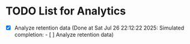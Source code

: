 # TODO List for Analytics

- [x] Analyze retention data  (Done at Sat Jul 26 22:12:22 2025: Simulated completion: - [ ] Analyze retention data)